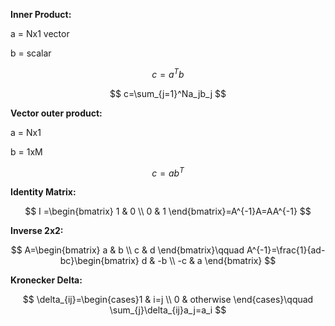 **Inner Product:**

a = Nx1 vector

b = scalar

$$ c=a^Tb $$

$$ c=\sum_{j=1}^Na_jb_j $$

**Vector outer product:**

a = Nx1

b = 1xM

$$ c=ab^T $$

**Identity Matrix:**

$$ I =\begin{bmatrix} 1 & 0 \\ 0 & 1 \end{bmatrix}=A^{-1}A=AA^{-1} $$

**Inverse 2x2:**

$$ A=\begin{bmatrix} a & b \\ c & d \end{bmatrix}\qquad A^{-1}=\frac{1}{ad-bc}\begin{bmatrix} d & -b \\ -c & a \end{bmatrix} $$

**Kronecker Delta:**

$$ \delta_{ij}=\begin{cases}1 & i=j \\ 0 & otherwise \end{cases}\qquad \sum_{j}\delta_{ij}a_j=a_i $$

<br/>

